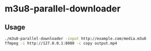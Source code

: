 # m3u8-parallel-downloader

## Usage

```sh
./m3u8-parallel-downloader -input http://example.com/media.m3u8
ffmpeg -i http://127.0.0.1:8080 -c copy output.mp4
```
